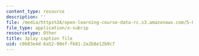 ```yaml
---
content_type: resource
description: ''
file: /media/https%3A/open-learning-course-data-rc.s3.amazonaws.com/5-07sc-biological-chemistry-i-fall-2013/c0b83e4d6a5290effb812a2b8e12b9c7_ziJc5pSF5aM.srt
file_type: application/x-subrip
resourcetype: Other
title: 3play caption file
uid: c0b83e4d-6a52-90ef-fb81-2a2b8e12b9c7
---
```

